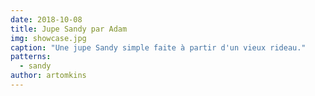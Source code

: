 ```yaml
---
date: 2018-10-08
title: Jupe Sandy par Adam
img: showcase.jpg
caption: "Une jupe Sandy simple faite à partir d'un vieux rideau."
patterns:
  - sandy
author: artomkins
---
```



